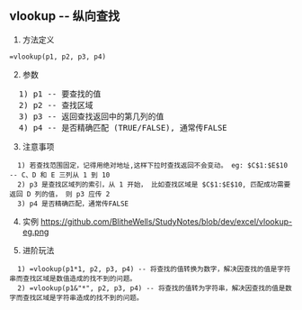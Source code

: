 ## vlookup -- 纵向查找
1. 方法定义
  ```excel
  =vlookup(p1, p2, p3, p4)
  ```
2. 参数
<pre>
  1) p1 -- 要查找的值
  2) p2 -- 查找区域
  3) p3 -- 返回查找返回中的第几列的值
  4) p4 -- 是否精确匹配 (TRUE/FALSE), 通常传FALSE
</pre>

3. 注意事项
```
  1) 若查找范围固定，记得用绝对地址,这样下拉时查找返回不会变动。 eg: $C$1:$E$10 -- C、D 和 E 三列从 1 到 10
  2) p3 是查找区域列的索引，从 1 开始， 比如查找区域是 $C$1:$E$10, 匹配成功需要返回 D 列的值， 则 p3 应传 2
  3) p4 是否精确匹配，通常传FALSE
```

4. 实例
https://github.com/BlitheWells/StudyNotes/blob/dev/excel/vlookup-eg.png

5. 进阶玩法
```
  1) =vlookup(p1*1, p2, p3, p4) -- 将查找的值转换为数字，解决因查找的值是字符串而查找区域是数值造成的找不到的问题。
  2) =vlookup(p1&"*", p2, p3, p4) -- 将查找的值转为字符串，解决因查找的值是数字而查找区域是字符串造成的找不到的问题。
```
